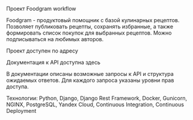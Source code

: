 Проект Foodgram
workflow

Foodgram - продуктовый помощник с базой кулинарных рецептов. Позволяет публиковать рецепты, сохранять избранные, а также формировать список покупок для выбранных рецептов. Можно подписываться на любимых авторов.

Проект доступен по адресу

Документация к API доступна здесь

В документации описаны возможные запросы к API и структура ожидаемых ответов. Для каждого запроса указаны уровни прав доступа.

Технологии:
Python, Django, Django Rest Framework, Docker, Gunicorn, NGINX, PostgreSQL, Yandex Cloud, Continuous Integration, Continuous Deployment